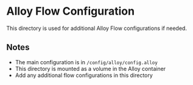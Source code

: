 # Alloy Flow Configuration

This directory is used for additional Alloy Flow configurations if needed.

## Notes

- The main configuration is in `/config/alloy/config.alloy`
- This directory is mounted as a volume in the Alloy container
- Add any additional flow configurations in this directory